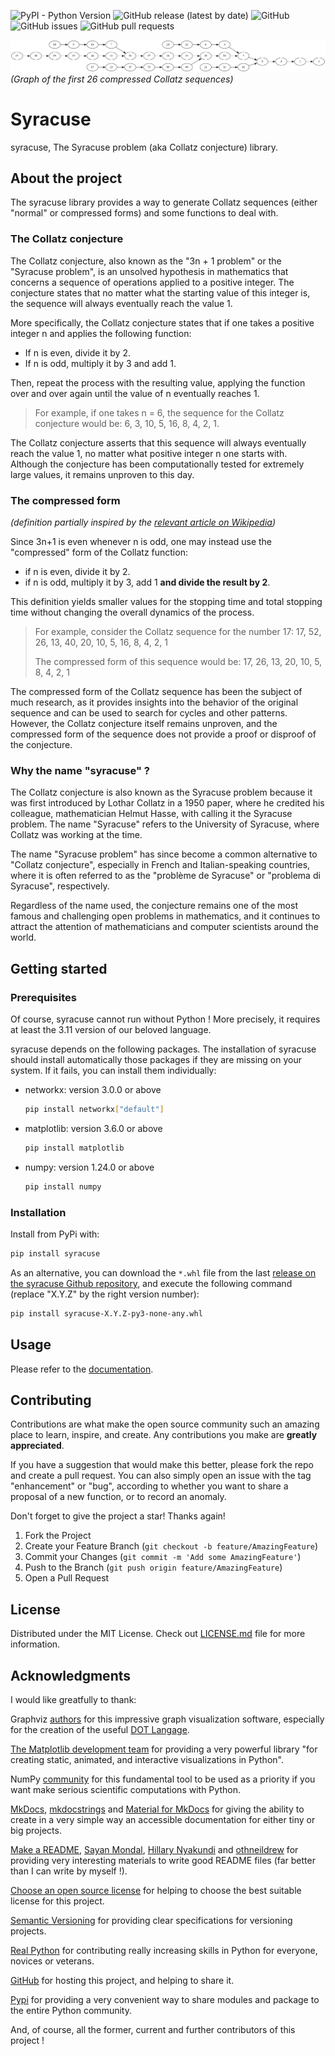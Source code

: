 ![PyPI - Python Version](https://img.shields.io/pypi/pyversions/syracuse)
![GitHub release (latest by date)](https://img.shields.io/github/v/release/devfred78/syracuse)
![GitHub](https://img.shields.io/github/license/devfred78/syracuse)
![GitHub issues](https://img.shields.io/github/issues/devfred78/syracuse)
![GitHub pull requests](https://img.shields.io/github/issues-pr/devfred78/syracuse)

![Graph of the first 26 compressed Collatz sequences](https://github.com/devfred78/syracuse/blob/main/assets/graph_compressed_syracuse_26.png?raw=True)
*(Graph of the first 26 compressed Collatz sequences)*

# Syracuse

syracuse, The Syracuse problem (aka Collatz conjecture) library.

## About the project

The syracuse library provides a way to generate Collatz sequences (either "normal" or compressed forms) and some functions to deal with.

### The Collatz conjecture

The Collatz conjecture, also known as the "3n + 1 problem" or the "Syracuse problem", is an unsolved hypothesis in mathematics that concerns a sequence of operations applied to a positive integer. The conjecture states that no matter what the starting value of this integer is, the sequence will always eventually reach the value 1.

More specifically, the Collatz conjecture states that if one takes a positive integer n and applies the following function:

- If n is even, divide it by 2.
- If n is odd, multiply it by 3 and add 1.

Then, repeat the process with the resulting value, applying the function over and over again until the value of n eventually reaches 1.

> For example, if one takes n = 6, the sequence for the Collatz conjecture would be:
> 6, 3, 10, 5, 16, 8, 4, 2, 1.

The Collatz conjecture asserts that this sequence will always eventually reach the value 1, no matter what positive integer n one starts with. Although the conjecture has been computationally tested for extremely large values, it remains unproven to this day.

### The compressed form

*(definition partially inspired by the [relevant article on Wikipedia](https://en.wikipedia.org/wiki/Collatz_conjecture))*

Since 3n+1 is even whenever n is odd, one may instead use the "compressed" form of the Collatz function:

- if n is even, divide it by 2.
- if n is odd, multiply it by 3, add 1 **and divide the result by 2**.

This definition yields smaller values for the stopping time and total stopping time without changing the overall dynamics of the process. 

> For example, consider the Collatz sequence for the number 17:
> 17, 52, 26, 13, 40, 20, 10, 5, 16, 8, 4, 2, 1
>
> The compressed form of this sequence would be:
> 17, 26, 13, 20, 10, 5, 8, 4, 2, 1

The compressed form of the Collatz sequence has been the subject of much research, as it provides insights into the behavior of the original sequence and can be used to search for cycles and other patterns. However, the Collatz conjecture itself remains unproven, and the compressed form of the sequence does not provide a proof or disproof of the conjecture.

### Why the name "syracuse" ?

The Collatz conjecture is also known as the Syracuse problem because it was first introduced by Lothar Collatz in a 1950 paper, where he credited his colleague, mathematician Helmut Hasse, with calling it the Syracuse problem. The name "Syracuse" refers to the University of Syracuse, where Collatz was working at the time.

The name "Syracuse problem" has since become a common alternative to "Collatz conjecture", especially in French and Italian-speaking countries, where it is often referred to as the "problème de Syracuse" or "problema di Syracuse", respectively.

Regardless of the name used, the conjecture remains one of the most famous and challenging open problems in mathematics, and it continues to attract the attention of mathematicians and computer scientists around the world.

## Getting started

### Prerequisites

Of course, syracuse cannot run without Python ! More precisely, it requires at least the 3.11 version of our beloved language.

syracuse depends on the following packages. The installation of syracuse should install automatically those packages if they are missing on your system. If it fails, you can install them individually:

* networkx: version 3.0.0 or above

	```sh
	pip install networkx["default"]
	```

* matplotlib: version 3.6.0 or above

	```sh
	pip install matplotlib
	```

* numpy: version 1.24.0 or above

	```sh
	pip install numpy
	```
### Installation

Install from PyPi with:

```sh
pip install syracuse
```

As an alternative, you can download the `*.whl` file from the last [release on the syracuse Github repository](https://github.com/devfred78/syracuse/releases), and execute the following command (replace "X.Y.Z" by the right version number):

```sh
pip install syracuse-X.Y.Z-py3-none-any.whl
```

## Usage

Please refer to the [documentation](https://devfred78.github.io/syracuse/).

## Contributing

Contributions are what make the open source community such an amazing place to learn, inspire, and create. Any contributions you make are **greatly appreciated**.

If you have a suggestion that would make this better, please fork the repo and create a pull request. You can also simply open an issue with the tag "enhancement" or "bug", according to whether you want to share a proposal of a new function, or to record an anomaly.

Don't forget to give the project a star! Thanks again!

1. Fork the Project
2. Create your Feature Branch (`git checkout -b feature/AmazingFeature`)
3. Commit your Changes (`git commit -m 'Add some AmazingFeature'`)
4. Push to the Branch (`git push origin feature/AmazingFeature`)
5. Open a Pull Request

## License

Distributed under the MIT License. Check out [LICENSE.md](https://github.com/devfred78/syracuse/blob/main/LICENSE.md) file for more information.

## Acknowledgments

I would like greatfully to thank:

Graphviz [authors](https://graphviz.org/) for this impressive graph visualization software, especially for the creation of the useful [DOT Langage](https://graphviz.org/doc/info/lang.html).

[The Matplotlib development team](https://matplotlib.org/) for providing a very powerful library "for creating static, animated, and interactive visualizations in Python".

NumPy [community](https://numpy.org/) for this fundamental tool to be used as a priority if you want make serious scientific computations with Python.

[MkDocs](https://www.mkdocs.org/), [mkdocstrings](https://mkdocstrings.github.io/) and [Material for MkDocs](https://squidfunk.github.io/mkdocs-material/) for giving the ability to create in a very simple way an accessible documentation for either tiny or big projects.

[Make a README](https://www.makeareadme.com/), [Sayan Mondal](https://medium.com/swlh/how-to-make-the-perfect-readme-md-on-github-92ed5771c061), [Hillary Nyakundi](https://www.freecodecamp.org/news/how-to-write-a-good-readme-file/) and [othneildrew](https://github.com/othneildrew/Best-README-Template) for providing very interesting materials to write good README files (far better than I can write by myself !).

[Choose an open source license](https://choosealicense.com/) for helping to choose the best suitable license for this project.

[Semantic Versioning](https://semver.org/) for providing clear specifications for versioning projects.

[Real Python](https://realpython.com/) for contributing really increasing skills in Python for everyone, novices or veterans.

[GitHub](https://github.com/) for hosting this project, and helping to share it.

[Pypi](https://pypi.org/) for providing a very convenient way to share modules and package to the entire Python community.

And, of course, all the former, current and further contributors of this project !